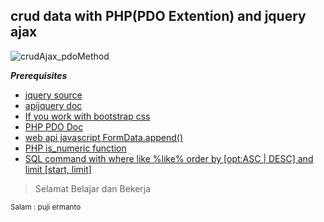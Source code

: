 ## crud data with PHP(PDO Extention) and jquery ajax  
![crudAjax_pdoMethod](https://raw.githubusercontent.com/codesyariah122/crud-data-with-php-PDO-Jquery-ajax/with_pagination/assets/crud_ajax_pagination.gif)  


***Prerequisites***  
<ul>
  <li><a href="https://code.jquery.com/">jquery source</a></li>
  <li><a href="https://api.jquery.com/">apijquery doc</a></li>  
  <li><a href="https://www.w3schools.com/bootstrap4/bootstrap_get_started.asp">If you work with bootstrap css</a></li>
  <li><a href="https://www.php.net/manual/en/book.pdo.php">PHP PDO Doc</a></li>
  <li><a href="https://developer.mozilla.org/en-US/docs/Web/API/FormData/append">web api javascript FormData.append()</a></li>  
  <li><a href="https://www.php.net/manual/en/function.is-numeric.php">PHP is_numeric function</a></li>
  <li><a href="https://stackoverflow.com/questions/4708708/how-does-mysql-process-order-by-and-limit-in-a-query">SQL command with where like %like% order by [opt:ASC | DESC] and limit [start, limit]</a></li>
</ul>

<blockquote>Selamat Belajar dan Bekerja</blockquote>
<small>Salam : puji ermanto</small>
